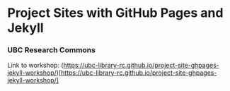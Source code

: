 # Project Sites with GitHub Pages and Jekyll
### UBC Research Commons
Link to workshop: (https://ubc-library-rc.github.io/project-site-ghpages-jekyll-workshop/)[https://ubc-library-rc.github.io/project-site-ghpages-jekyll-workshop/]
